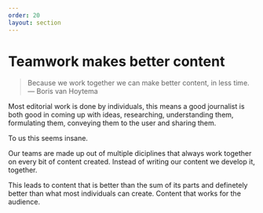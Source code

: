```yaml
---
order: 20
layout: section
---
```


# Teamwork makes better content

> Because we work together we can make better content, in less time. — Boris van Hoytema

Most editorial work is done by individuals, this means a good journalist is both good in coming up with ideas, researching, understanding them, formulating them, conveying them to the user and sharing them.

To us this seems insane.

Our teams are made up out of multiple diciplines that always work together on every bit of content created. Instead of writing our content we develop it, together.

This leads to content that is better than the sum of its parts and definetely better than what most individuals can create. Content that works for the audience.
